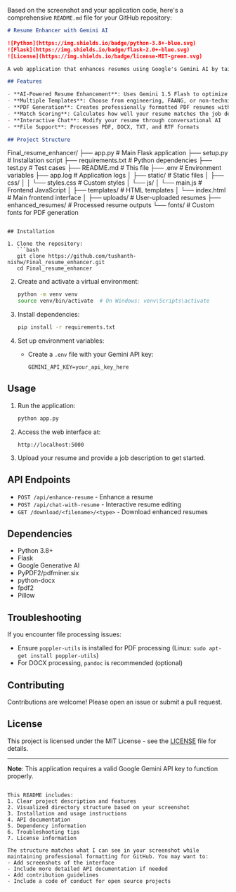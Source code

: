 Based on the screenshot and your application code, here's a comprehensive `README.md` file for your GitHub repository:

```markdown
# Resume Enhancer with Gemini AI

![Python](https://img.shields.io/badge/python-3.8+-blue.svg)
![Flask](https://img.shields.io/badge/flask-2.0+-blue.svg)
![License](https://img.shields.io/badge/license-MIT-green.svg)

A web application that enhances resumes using Google's Gemini AI by tailoring them to specific job descriptions, with options for different professional templates.

## Features

- **AI-Powered Resume Enhancement**: Uses Gemini 1.5 Flash to optimize resumes for specific job descriptions
- **Multiple Templates**: Choose from engineering, FAANG, or non-technical professional templates
- **PDF Generation**: Creates professionally formatted PDF resumes with proper styling
- **Match Scoring**: Calculates how well your resume matches the job description
- **Interactive Chat**: Modify your resume through conversational AI
- **File Support**: Processes PDF, DOCX, TXT, and RTF formats

## Project Structure

```
Final_resume_enhancer/
├── app.py                # Main Flask application
├── setup.py              # Installation script
├── requirements.txt      # Python dependencies
├── test.py               # Test cases
├── README.md             # This file
├── .env                  # Environment variables
├── app.log               # Application logs
│
├── static/               # Static files
│   ├── css/
│   │   └── styles.css    # Custom styles
│   └── js/
│       └── main.js       # Frontend JavaScript
│
├── templates/            # HTML templates
│   └── index.html        # Main frontend interface
│
├── uploads/              # User-uploaded resumes
├── enhanced_resumes/     # Processed resume outputs
└── fonts/                # Custom fonts for PDF generation
```

## Installation

1. Clone the repository:
   ```bash
   git clone https://github.com/tushanth-nishw/Final_resume_enhancer.git
   cd Final_resume_enhancer
   ```

2. Create and activate a virtual environment:
   ```bash
   python -m venv venv
   source venv/bin/activate  # On Windows: venv\Scripts\activate
   ```

3. Install dependencies:
   ```bash
   pip install -r requirements.txt
   ```

4. Set up environment variables:
   - Create a `.env` file with your Gemini API key:
     ```
     GEMINI_API_KEY=your_api_key_here
     ```

## Usage

1. Run the application:
   ```bash
   python app.py
   ```

2. Access the web interface at:
   ```
   http://localhost:5000
   ```

3. Upload your resume and provide a job description to get started.

## API Endpoints

- `POST /api/enhance-resume` - Enhance a resume
- `POST /api/chat-with-resume` - Interactive resume editing
- `GET /download/<filename>/<type>` - Download enhanced resumes

## Dependencies

- Python 3.8+
- Flask
- Google Generative AI
- PyPDF2/pdfminer.six
- python-docx
- fpdf2
- Pillow

## Troubleshooting

If you encounter file processing issues:
- Ensure `poppler-utils` is installed for PDF processing (Linux: `sudo apt-get install poppler-utils`)
- For DOCX processing, `pandoc` is recommended (optional)

## Contributing

Contributions are welcome! Please open an issue or submit a pull request.

## License

This project is licensed under the MIT License - see the [LICENSE](LICENSE) file for details.

---

**Note**: This application requires a valid Google Gemini API key to function properly.
```

This README includes:
1. Clear project description and features
2. Visualized directory structure based on your screenshot
3. Installation and usage instructions
4. API documentation
5. Dependency information
6. Troubleshooting tips
7. License information

The structure matches what I can see in your screenshot while maintaining professional formatting for GitHub. You may want to:
- Add screenshots of the interface
- Include more detailed API documentation if needed
- Add contribution guidelines
- Include a code of conduct for open source projects
